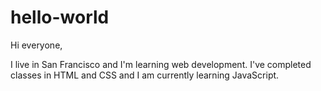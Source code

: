 # hello-world

Hi everyone,

I live in San Francisco and I'm learning web development. I've completed classes in HTML and CSS and I am currently learning JavaScript.

